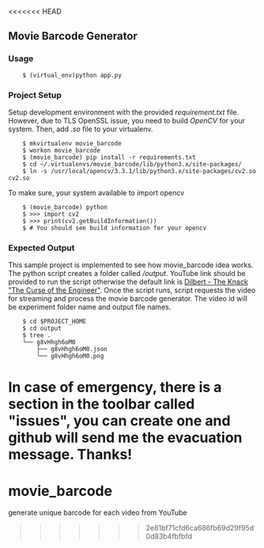 <<<<<<< HEAD
## Movie Barcode Generator

### Usage

        $ (virtual_env)python app.py
        
### Project Setup

Setup development environment with the provided *requirement.txt* file. However, due to TLS OpenSSL issue, you need to 
build *OpenCV* for your system. Then, add *.so* file to your virtualenv.


        $ mkvirtualenv movie_barcode
        $ workon movie_barcode
        $ (movie_barcode) pip install -r requirements.txt
        $ cd ~/.virtualenvs/movie_barcode/lib/python3.x/site-packages/
        $ ln -s /usr/local/opencv/3.3.1/lib/python3.x/site-packages/cv2.so cv2.so

To make sure, your system available to import opencv

        $ (movie_barcode) python
        $ >>> import cv2
        $ >>> print(cv2.getBuildInformation())
        $ # You should see build information for your opencv
        
        
### Expected Output

This sample project is implemented to see how movie_barcode idea works. The python script creates a folder called 
*/output*. YouTube link should be provided to run the script otherwise the default link is 
[Dilbert - The Knack "The Curse of the Engineer"](https://www.youtube.com/watch?v=g8vHhgh6oM0). Once the script runs, 
script requests the video for streaming and process the movie barcode generator. The video id will be 
experiment folder name and output file names.


        $ cd $PROJECT_HOME
        $ cd output
        $ tree .
        └── g8vHhgh6oM0
            ├── g8vHhgh6oM0.json
            └── g8vHhgh6oM0.png



**In case of emergency, there is a section in the toolbar called "issues", you can create one and github will 
send me the evacuation message. Thanks!**
=======
# movie_barcode
generate unique barcode for each video from YouTube
>>>>>>> 2e81bf71cfd6ca686fb69d29f95d0d83b4fbfbfd

